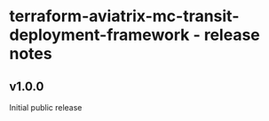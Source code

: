 # terraform-aviatrix-mc-transit-deployment-framework - release notes

## v1.0.0
Initial public release